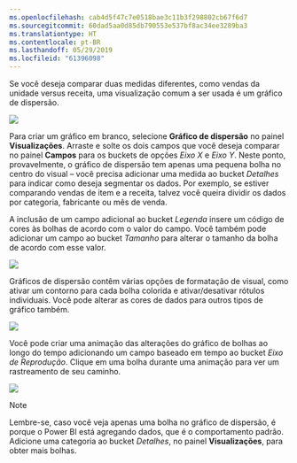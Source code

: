 ```yaml
---
ms.openlocfilehash: cab4d5f47c7e0518bae3c11b3f298802cb67f6d7
ms.sourcegitcommit: 60dad5aa0d85db790553e537bf8ac34ee3289ba3
ms.translationtype: HT
ms.contentlocale: pt-BR
ms.lasthandoff: 05/29/2019
ms.locfileid: "61396098"
---
```

Se você deseja comparar duas medidas diferentes, como vendas da unidade versus receita, uma visualização comum a ser usada é um gráfico de dispersão.

![](media/3-7-create-scatter-charts/3-7_1.png)

Para criar um gráfico em branco, selecione **Gráfico de dispersão** no painel **Visualizações**. Arraste e solte os dois campos que você deseja comparar no painel **Campos** para os buckets de opções *Eixo X* e *Eixo Y*. Neste ponto, provavelmente, o gráfico de dispersão tem apenas uma pequena bolha no centro do visual – você precisa adicionar uma medida ao bucket *Detalhes* para indicar como deseja segmentar os dados. Por exemplo, se estiver comparando vendas de item e a receita, talvez você queira dividir os dados por categoria, fabricante ou mês de venda.

A inclusão de um campo adicional ao bucket *Legenda* insere um código de cores às bolhas de acordo com o valor do campo. Você também pode adicionar um campo ao bucket *Tamanho* para alterar o tamanho da bolha de acordo com esse valor.

![](media/3-7-create-scatter-charts/3-7_2.png)

Gráficos de dispersão contêm várias opções de formatação de visual, como ativar um contorno para cada bolha colorida e ativar/desativar rótulos individuais. Você pode alterar as cores de dados para outros tipos de gráfico também.

![](media/3-7-create-scatter-charts/3-7_3.png)

Você pode criar uma animação das alterações do gráfico de bolhas ao longo do tempo adicionando um campo baseado em tempo ao bucket *Eixo de Reprodução*. Clique em uma bolha durante uma animação para ver um rastreamento de seu caminho.

![](media/3-7-create-scatter-charts/3-7_4.png)

>[!NOTE]
>Lembre-se, caso você veja apenas uma bolha no gráfico de dispersão, é porque o Power BI está agregando dados, que é o comportamento padrão. Adicione uma categoria ao bucket *Detalhes*, no painel **Visualizações**, para obter mais bolhas.
> 
> 

